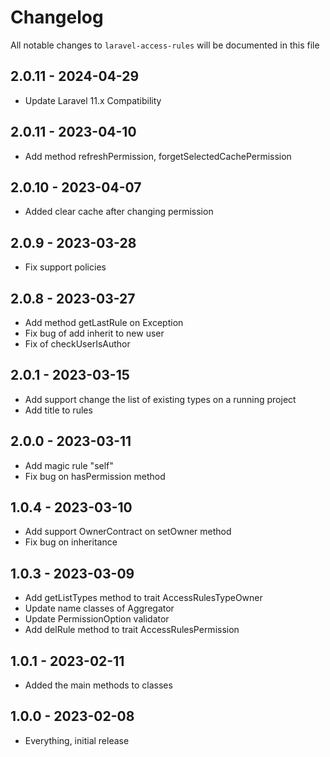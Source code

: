 # Changelog

All notable changes to `laravel-access-rules` will be documented in this file

## 2.0.11 - 2024-04-29

- Update Laravel 11.x Compatibility

## 2.0.11 - 2023-04-10

- Add method refreshPermission, forgetSelectedCachePermission

## 2.0.10 - 2023-04-07

- Added clear cache after changing permission

## 2.0.9 - 2023-03-28

- Fix support policies

## 2.0.8 - 2023-03-27

- Add method getLastRule on Exception
- Fix bug of add inherit to new user
- Fix of checkUserIsAuthor

## 2.0.1 - 2023-03-15

- Add support change the list of existing types on a running project
- Add title to rules

## 2.0.0 - 2023-03-11

- Add magic rule "self"
- Fix bug on hasPermission method

## 1.0.4 - 2023-03-10

- Add support OwnerContract on setOwner method
- Fix bug on inheritance

## 1.0.3 - 2023-03-09

- Add getListTypes method to trait AccessRulesTypeOwner
- Update name classes of Aggregator
- Update PermissionOption validator
- Add delRule method to trait AccessRulesPermission

## 1.0.1 - 2023-02-11

- Added the main methods to classes


## 1.0.0 - 2023-02-08

- Everything, initial release
